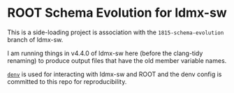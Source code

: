 # ROOT Schema Evolution for ldmx-sw

This is a side-loading project is association with the `1815-schema-evolution` branch of ldmx-sw.

I am running things in v4.4.0 of ldmx-sw here (before the clang-tidy renaming) to produce
output files that have the old member variable names.

[`denv`](https://tomeichlersmith.github.io/denv) is used for interacting with ldmx-sw and ROOT
and the denv config is committed to this repo for reproducibility.
